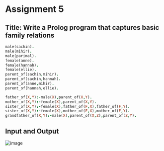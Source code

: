 # Assignment 5

## Title: Write a Prolog program that captures basic family relations

```prolog
male(sachin).
male(mihir).
male(parimal).
female(anne).
female(hannah).
female(ellie).
parent_of(sachin,mihir).
parent_of(sachin,hannah).
parent_of(anne,mihir).
parent_of(hannah,ellie).

father_of(X,Y):-male(X),parent_of(X,Y).
mother_of(X,Y):-female(X),parent_of(X,Y).
sister_of(X,Y):-female(X),father_of(F,X),father_of(F,Y).
sister_of(X,Y):-female(X),mother_of(F,X),mother_of(F,Y).
grandfather_of(X,Y):-male(X),parent_of(X,Z),parent_of(Z,Y).
```

## Input and Output

![image](https://github.com/onkar69483/LabCodes/assets/61963755/bdb00dc2-8e6f-45e5-8a15-6970def09fc9)
